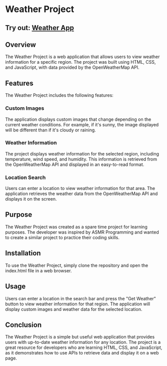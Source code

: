 # Weather Project
## Try out: [Weather App](https://sreejithmvarma.in/projects/weatherApp/)
## Overview
The Weather Project is a web application that allows users to view weather information for a specific region. The project was built using HTML, CSS, and JavaScript, with data provided by the OpenWeatherMap API.

## Features
The Weather Project includes the following features:

### Custom Images
The application displays custom images that change depending on the current weather conditions. For example, if it's sunny, the image displayed will be different than if it's cloudy or raining.

### Weather Information
The project displays weather information for the selected region, including temperature, wind speed, and humidity. This information is retrieved from the OpenWeatherMap API and displayed in an easy-to-read format.

### Location Search
Users can enter a location to view weather information for that area. The application retrieves the weather data from the OpenWeatherMap API and displays it on the screen.

## Purpose
The Weather Project was created as a spare time project for learning purposes. The developer was inspired by ASMR Programming and wanted to create a similar project to practice their coding skills.

## Installation
To use the Weather Project, simply clone the repository and open the index.html file in a web browser.

## Usage
Users can enter a location in the search bar and press the "Get Weather" button to view weather information for that region. The application will display custom images and weather data for the selected location.

## Conclusion
The Weather Project is a simple but useful web application that provides users with up-to-date weather information for any location. The project is a great resource for developers who are learning HTML, CSS, and JavaScript, as it demonstrates how to use APIs to retrieve data and display it on a web page.
